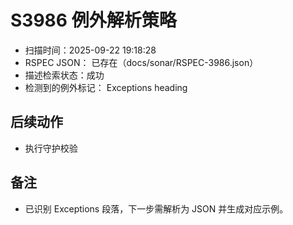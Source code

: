 ﻿# S3986 例外解析策略

- 扫描时间：2025-09-22 19:18:28
- RSPEC JSON：
已存在（docs/sonar/RSPEC-3986.json）
- 描述检索状态：成功
- 检测到的例外标记：
Exceptions heading

## 后续动作
- 执行守护校验

## 备注
- 已识别 Exceptions 段落，下一步需解析为 JSON 并生成对应示例。
